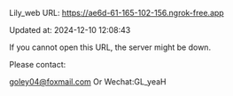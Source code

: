 Lily_web URL: https://ae6d-61-165-102-156.ngrok-free.app

Updated at: 2024-12-10 12:08:43

If you cannot open this URL, the server might be down.

Please contact: 

goley04@foxmail.com Or Wechat:GL_yeaH